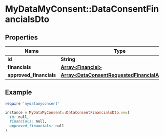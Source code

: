 # MyDataMyConsent::DataConsentFinancialsDto

## Properties

| Name | Type | Description | Notes |
| ---- | ---- | ----------- | ----- |
| **id** | **String** |  | [optional] |
| **financials** | [**Array&lt;Financial&gt;**](Financial.md) |  | [optional] |
| **approved_financials** | [**Array&lt;DataConsentRequestedFinancialAccount&gt;**](DataConsentRequestedFinancialAccount.md) |  | [optional] |

## Example

```ruby
require 'mydatamyconsent'

instance = MyDataMyConsent::DataConsentFinancialsDto.new(
  id: null,
  financials: null,
  approved_financials: null
)
```

